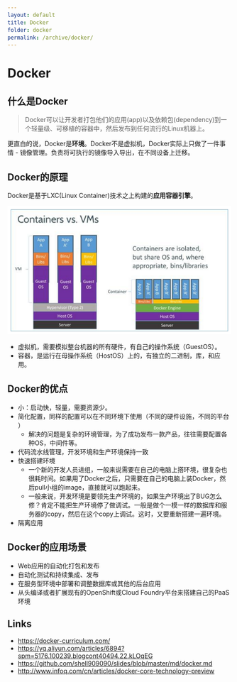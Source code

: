 ```yaml
---
layout: default
title: Docker
folder: docker
permalink: /archive/docker/
---
```


# Docker

## 什么是Docker

> Docker可以让开发者打包他们的应用(app)以及依赖包(dependency)到一个轻量级、可移植的容器中，然后发布到任何流行的Linux机器上。

更直白的说，Docker是**环境**。Docker不是虚拟机，Docker实际上只做了一件事情 - 镜像管理。负责将可执行的镜像导入导出，在不同设备上迁移。

## Docker的原理

Docker是基于LXC(Linux Container)技术之上构建的**应用容器引擎**。

![docker-container-vs-vm.png](img/docker-container-vs-vm.png)

- 虚拟机，需要模拟整台机器的所有硬件，有自己的操作系统（GuestOS）。
- 容器，是运行在母操作系统（HostOS）上的，有独立的二进制，库，和应用。

## Docker的优点

- 小：启动快，轻量，需要资源少。
- 简化配置，同样的配置可以在不同环境下使用（不同的硬件设施，不同的平台 ）
  - 解决的问题是复杂的环境管理，为了成功发布一款产品，往往需要配置各种OS，中间件等。
- 代码流水线管理，开发环境和生产环境保持一致
- 快速搭建环境
  - 一个新的开发人员进组，一般来说需要在自己的电脑上撘环境，很复杂也很耗时间。如果用了Docker之后，只需要在自己的电脑上装Docker，然后pull小组的image，直接就可以跑起来。
  - 一般来说，开发环境是要领先生产环境的，如果生产环境出了BUG怎么修？肯定不能把生产环境停了做调试。一般是做个一模一样的数据库和服务器的copy，然后在这个copy上调试。这时，又要重新搭建一遍环境。
- 隔离应用

## Docker的应用场景

- Web应用的自动化打包和发布
- 自动化测试和持续集成、发布
- 在服务型环境中部署和调整数据库或其他的后台应用
- 从头编译或者扩展现有的OpenShift或Cloud Foundry平台来搭建自己的PaaS环境

## Links

- <https://docker-curriculum.com/>
- <https://yq.aliyun.com/articles/6894?spm=5176.100239.blogcont40494.22.kLOqEG>
- <https://github.com/shell909090/slides/blob/master/md/docker.md>
- <http://www.infoq.com/cn/articles/docker-core-technology-preview>

